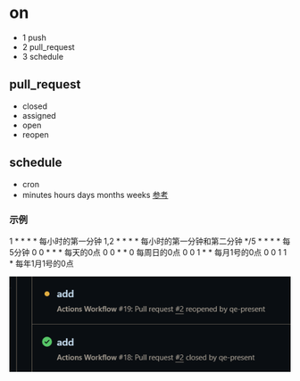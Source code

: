# on
- 1 push
- 2 pull_request
- 3 schedule



## pull_request
- closed
- assigned
- open
- reopen
## schedule
- cron
- minutes hours days  months weeks  [参考](https://crontab.guru/#*_*_*_*_*)
### 示例
1 * * * * 每小时的第一分钟
1,2 * * * * 每小时的第一分钟和第二分钟
*/5 * * * * 每5分钟
0 0 * * * 每天的0点
0 0 * * 0 每周日的0点
0 0 1 * * 每月1号的0点
0 0 1 1 * 每年1月1号的0点

![img_1.png](img.png)